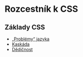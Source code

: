 # Rozcestník k CSS

## Základy CSS

- [„Problémy“ jazyka](css-jazyk-problemy.md)
- [Kaskáda](css-kaskada.md)
- [Dědičnost](css-dedicnost.md)

